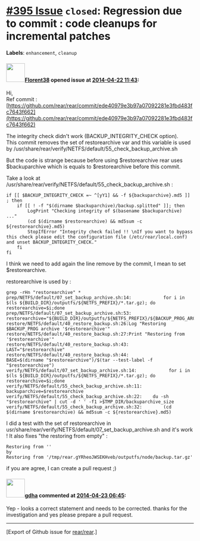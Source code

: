 [\#395 Issue](https://github.com/rear/rear/issues/395) `closed`: Regression due to commit : code cleanups for incremental patches
=================================================================================================================================

**Labels**: `enhancement`, `cleanup`

#### <img src="https://avatars.githubusercontent.com/u/2429198?v=4" width="50">[Florent38](https://github.com/Florent38) opened issue at [2014-04-22 11:43](https://github.com/rear/rear/issues/395):

Hi,  
Ref commit :
[https://github.com/rear/rear/commit/ede40979e3b97a07092281e3fbd483fc7643f662](https://github.com/rear/rear/commit/ede40979e3b97a07092281e3fbd483fc7643f662)

The integrity check didn't work (BACKUP\_INTEGRITY\_CHECK option).  
This commit removes the set of restorearchive var and this variable is
used by
/usr/share/rear/verify/NETFS/default/55\_check\_backup\_archive.sh

But the code is strange because before using $restorearchive rear uses
$backuparchive which is equals to $restorearchive before this commit.

Take a look at
/usr/share/rear/verify/NETFS/default/55\_check\_backup\_archive.sh :

    if [[ $BACKUP_INTEGRITY_CHECK =~ ^[yY1] && -f ${backuparchive}.md5 ]] ; then
        if [[ ! -f "$(dirname $backuparchive)/backup.splitted" ]]; then
            LogPrint "Checking integrity of $(basename $backuparchive) ..."
            (cd $(dirname $restorearchive) && md5sum -c ${restorearchive}.md5)
            StopIfError "Integrity check failed !! \nIf you want to bypass this check please edit the configuration file (/etc/rear/local.conf) and unset BACKUP_INTEGRITY_CHECK."
        fi
    fi

I think we need to add again the line remove by the commit, I mean to
set $restorearchive.

restorearchive is used by :

    grep -rHn "restorearchive" *
    prep/NETFS/default/07_set_backup_archive.sh:14:            for i in $(ls ${BUILD_DIR}/outputfs/${NETFS_PREFIX}/*.tar.gz); do restorearchive=$i;done
    prep/NETFS/default/07_set_backup_archive.sh:53:               restorearchive="${BUILD_DIR}/outputfs/${NETFS_PREFIX}/${BACKUP_PROG_ARCHIVE}${BACKUP_PROG_SUFFIX}${BACKUP_PROG_COMPRESS_SUFFIX}"
    restore/NETFS/default/40_restore_backup.sh:26:Log "Restoring $BACKUP_PROG archive '$restorearchive'"
    restore/NETFS/default/40_restore_backup.sh:27:Print "Restoring from '$restorearchive'"
    restore/NETFS/default/40_restore_backup.sh:43:                  LAST="$restorearchive"
    restore/NETFS/default/40_restore_backup.sh:44:                  BASE=$(dirname "$restorearchive")/$(tar --test-label -f "$restorearchive")
    verify/NETFS/default/07_set_backup_archive.sh:14:            for i in $(ls ${BUILD_DIR}/outputfs/${NETFS_PREFIX}/*.tar.gz); do restorearchive=$i;done
    verify/NETFS/default/55_check_backup_archive.sh:11:     backuparchive=$restorearchive
    verify/NETFS/default/55_check_backup_archive.sh:22:    du -sh "$restorearchive" | cut -d ' ' -f1 >$TMP_DIR/backuparchive_size
    verify/NETFS/default/55_check_backup_archive.sh:32:        (cd $(dirname $restorearchive) && md5sum -c ${restorearchive}.md5)

I did a test with the set of restorearchive in
usr/share/rear/verify/NETFS/default/07\_set\_backup\_archive.sh and it's
work ! It also fixes "the restoring from empty" :

    Restoring from ''
    by
    Restoring from '/tmp/rear.gYRheoJWSEKHveb/outputfs/node/backup.tar.gz'

if you are agree, I can create a pull request ;)

#### <img src="https://avatars.githubusercontent.com/u/888633?u=cdaeb31efcc0048d3619651aa18dd4b76e636b21&v=4" width="50">[gdha](https://github.com/gdha) commented at [2014-04-23 06:45](https://github.com/rear/rear/issues/395#issuecomment-41129741):

Yep - looks a correct statement and needs to be corrected. thanks for
the investigation and yes please prepare a pull request.

------------------------------------------------------------------------

\[Export of Github issue for
[rear/rear](https://github.com/rear/rear).\]
